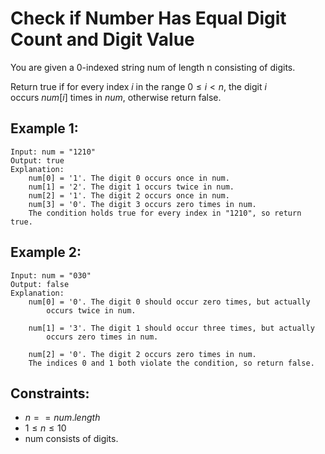 # Check if Number Has Equal Digit Count and Digit Value

You are given a 0-indexed string num of length n consisting of digits.

Return true if for every index $i$ in the range $0 \le i < n$, the digit $i$  
occurs $num[i]$ times in $num$, otherwise return false.

 

## Example 1:

    Input: num = "1210"
    Output: true
    Explanation:
        num[0] = '1'. The digit 0 occurs once in num.
        num[1] = '2'. The digit 1 occurs twice in num.
        num[2] = '1'. The digit 2 occurs once in num.
        num[3] = '0'. The digit 3 occurs zero times in num.
        The condition holds true for every index in "1210", so return true.

## Example 2:

    Input: num = "030"
    Output: false
    Explanation:
        num[0] = '0'. The digit 0 should occur zero times, but actually 
            occurs twice in num.

        num[1] = '3'. The digit 1 should occur three times, but actually 
            occurs zero times in num.

        num[2] = '0'. The digit 2 occurs zero times in num.
        The indices 0 and 1 both violate the condition, so return false.

 

## Constraints:

* $n == num.length$
* $1 \le n \le 10$
* num consists of digits.

